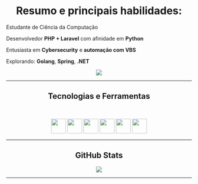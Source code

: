 <h1 align="center">Resumo e principais habilidades:</h1>

<p>Estudante de Ciência da Computação</p>
<p>Desenvolvedor <strong>PHP + Laravel</strong> com afinidade em <strong> Python </strong></p>
<p>Entusiasta em <strong>Cybersecurity</strong> e <strong>automação com VBS</strong></p>
<p>Explorando: <strong>Golang</strong>, <strong>Spring</strong>, <strong>.NET</strong></p>
<p align="center">
  <a href="https://br.linkedin.com/in/joaosilva2k" target="_blank"><img src="https://img.shields.io/badge/LinkedIn-0A66C2?style=for-the-badge&logo=linkedin&logoColor=white"/></a>
</p>

---

<h2 align="center">Tecnologias e Ferramentas</h2>

<br>

<p align="center">
  <img src="https://cdn.jsdelivr.net/gh/devicons/devicon/icons/php/php-original.svg" width="40"/>
  <img src="https://cdn.jsdelivr.net/gh/devicons/devicon/icons/laravel/laravel-original.svg" width="40" />
  <img src="https://cdn.jsdelivr.net/gh/devicons/devicon/icons/python/python-original.svg" width="40"/>
  <img src="https://cdn.jsdelivr.net/gh/devicons/devicon/icons/javascript/javascript-original.svg" width="40"/>
  <img src="https://cdn.jsdelivr.net/gh/devicons/devicon/icons/mysql/mysql-original.svg" width="40"/>
  <img src="https://cdn.jsdelivr.net/gh/devicons/devicon/icons/git/git-original.svg" width="40"/>
</p>

---

<h2 align="center">GitHub Stats</h2>


<p align="center">
  <img src="https://github-readme-stats.vercel.app/api/top-langs/?username=jjoaop&layout=compact&theme=radical" />
</p>

---
